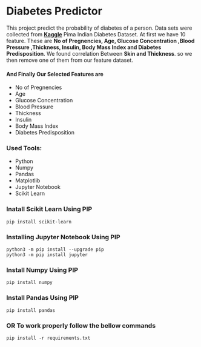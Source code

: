 # Diabetes Predictor

This project predict the probability of diabetes of a person. Data sets were collected from [**Kaggle**](https://www.kaggle.com/)
 Pima Indian Diabetes Dataset. At first we have 10 feature. These are **No of Pregnencies, Age, 
Glucose Concentration ,Blood Pressure ,Thickness, Insulin, Body Mass Index and Diabetes Predisposition**.
We found correlation Between **Skin and Thickness**. so we then remove one of them from our feature dataset. 
#### And Finally Our Selected Features are
- No of Pregnencies
- Age
- Glucose Concentration
- Blood Pressure
- Thickness
- Insulin
- Body Mass Index
- Diabetes Predisposition

### Used Tools:
* Python 
* Numpy
* Pandas
* Matplotlib
* Jupyter Notebook
* Scikit Learn

### Inatall Scikit Learn Using PIP
~~~~
pip install scikit-learn
~~~~
### Installing Jupyter Notebook Using PIP
~~~~
python3 -m pip install --upgrade pip
python3 -m pip install jupyter
~~~~
### Install Numpy Using PIP
~~~~
pip install numpy
~~~~
### Install Pandas Using PIP
~~~~
pip install pandas
~~~~
### OR To work properly follow the bellow commands
~~~~
pip install -r requirements.txt
~~~~